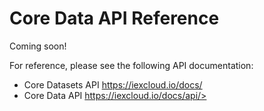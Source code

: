 # Core Data API Reference

Coming soon!

For reference, please see the following API documentation:

- Core Datasets API <https://iexcloud.io/docs/>
- Core Data API https://iexcloud.io/docs/api/>
